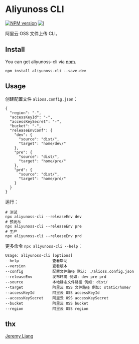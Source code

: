 # Aliyunoss CLI

[![NPM version][npm-image]][npm-url]
[![l][l-image]][l-url]

[npm-image]: https://img.shields.io/npm/v/aliyunoss-cli
[npm-url]: https://npmjs.org/package/aliyunoss-cli
[l-image]: https://img.shields.io/npm/l/aliyunoss-cli
[l-url]: https://github.com/mazeyqian/aliyunoss-cli

阿里云 OSS 文件上传 CLI。

## Install

You can get aliyunoss-cli via [npm](http://npmjs.com).

```
npm install aliyunoss-cli --save-dev
```

## Usage

创建配置文件 `alioss.config.json`：

```
{
  "region": "-",
  "accessKeyId": "-",
  "accessKeySecret": "-",
  "bucket": "-",
  "releaseEnvConf": {
    "dev": {
      "source": "dist/",
      "target": "home/dev/"
    },
    "pre": {
      "source": "dist/",
      "target": "home/pre/"
    },
    "prd": {
      "source": "dist/",
      "target": "home/prd/"
    }
  }
}
```

运行：

```
# 测试
npx aliyunoss-cli --releaseEnv dev
# 预发布
npx aliyunoss-cli --releaseEnv pre
# 生产
npx aliyunoss-cli --releaseEnv prd
```

更多命令 `npx aliyunoss-cli --help`：

```
Usage: aliyunoss-cli [options]
--help               查看帮助
--version            查看版本
--config             配置文件路径 默认: ./alioss.config.json
--releaseEnv         发布环境 例如: dev pre prd
--source             本地静态文件路径 例如: dist/
--target             阿里云 OSS 文件路径 例如: static/home/
--accessKeyId        阿里云 OSS accessKeyId
--accessKeySecret    阿里云 OSS accessKeySecret
--bucket             阿里云 OSS bucket
--region             阿里云 OSS region
```

## thx

[Jeremy Liang](https://github.com/whoopschat) 
